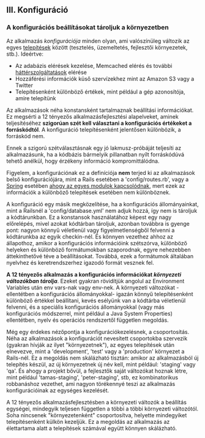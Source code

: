 ## III. Konfiguráció
### A konfigurációs beállításokat tároljuk a környezetben

Az alkalmazás *konfigurációja* minden olyan, ami valószínüleg változik az egyes [telepítések](./codebase) között (tesztelés, üzemeltetés, fejlesztői környezetek, stb.). Ideértve:

* Az adabázis elérések kezelése, Memcached elérés és további [háttérszolgáltatások](./backing-services) elérése
* Hozzáférési információk küső szervízekhez mint az Amazon S3 vagy a Twitter
* Telepítésenként különböző értékek, mint például a gép azonosítója, amire telepítünk

Az alkalmazások néha konstansként tartalmaznak beállítási információkat. Ez megsérti a 12 tényezős alkalmazásfejlesztési alapelveket, aminek teljesítéséhez **szigorúan szét kell választani a konfigurációs értékeket a forráskódtól**. A konfiguráció telepítésenként jelentősen különbözik, a forráskód nem.

Ennek a szigorú szétválasztásnak egy jó lakmusz-próbáját teljesíti az alkalmazásunk, ha a kódbázis bármelyik pillanatban nyílt forráskódúvá tehető anélkül, hogy érzékeny információ kompromittálódna.

Figyelem, a konfigurációnak ez a definíciója **nem** terjed ki az alkalmazások belső konfigurációjára, mint a Rails esetében a 'config/routes.rb', vagy a  [Spring](http://spring.io/) esetében [ahogy az egyes modulok kapcsolódnak](http://docs.spring.io/spring/docs/current/spring-framework-reference/html/beans.html), mert ezek az információk a különböző telepítések esetében nem különböznek.

A konfiguráció egy másik megközelítése, ha a konfigurációs állományainkat, mint a Railsnél a 'config/database.yml' nem adjuk hozzá, így nem is tároljuk a kódtárunkban. Ez a konstansok használatához képest egy nagy előrelépés, mivel azokat kódtárban tároljuk, azonban továbbra is gyenge pont: nagyon könnyű véletlenül vagy figyelmetlenségből felvenni a kódtárunkba az egyik checkin-nél. És könnyen vezethez ahhoz az állapothoz, amikor a konfigurációs információink szétszórva, különböző helyeken és különböző formátumokban szaporodnak, egyre nehezebben áttekinthetővé téve a beállításokat. Továbbá, ezek a formátumok általában nyelvhez és keretrendszerhez igazodó formát vesznek fel.

**A 12 tényezős alkalmazás a konfigurációs információkat *környezeti változókban tárolja***. Ezeket gyakran rövidítjük angolul az Environment Variables után env vars-nak vagy env-nek. A környezeti változókat -ellentétben a konfigurációs állományokkal- igazán könnyű telepítésenként különböző értékkel beállítani, kevés esélyünk van a kódtárba véletlenül felvenni, és a speciális konfigurációs állományokkal (vagy más konfigurációs módszerrel, mint például a Java System Properties) ellentétben, nyelv és operációs rendszertől független megoldás.

Még egy érdekes nézőpontja a konfigurációkezelésnek, a csoportosítás. Néha az alkalmazások a konfigurációt nevesített csoportokba szervezik (gyakran hívják az ilyet "környezetnek"), az egyes telepítések után elnevezve, mint a 'development', 'test' vagy a 'production' környezet a Rails-nél. Ez a megoldás nem skálázható tisztán: amikor az alkalmazásból új telepítés készül, az új környezetnek új név kell, mint például: 'staging' vagy 'qa'. És ahogy a projekt bővül, a fejlesztők saját változókat hoznak létre, mint például 'tamas-staging', 'peter-staging', stb, ez kombinatorikus robbanáshoz vezethet, ami nagyon törékennyé teszi az alkalmazás konfigurációinak az egységes kezelését.

A 12 tényezős alkalmazásfejlesztésben a környezeti változók a beállítás egységei, mindegyik teljesen független a többi a többi környezeti változótól. Soha nincsenek "környezetenként" csoportosítva, helyette mindegyiket telepítésenként külkön kezeljük. Ez a megoldás az alkalmazás az élettartama alatt a telepítések számával együtt könnyen skálázható. 